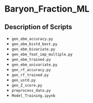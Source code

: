 # Baryon_Fraction_ML
## Description of Scripts
* `gen_ebm_accuracy.py`
* `gen_ebm_bistd_best.py`
* `gen_ebm_bivariate.py`
* `gen_ebm_feat_imp_multiple.py`
* `gen_ebm_trained.py`
* `gen_ebm_univariate.py`
* `gen_rf_accuracy.py`
* `gen_rf_trained.py`
* `gen_ustd.py`
* `gen_Z_score.py`
* `preprocess_data.py`
* `Model_Training.ipynb`
